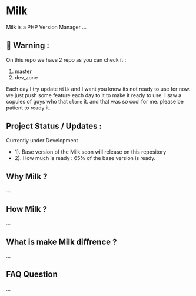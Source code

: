 # Milk
Milk is a PHP Version Manager ...

## 🚨 Warning :
On this repo we have 2 repo as you can check it :

1. master
2. dev_zone

Each day I try update `Milk` and I want you know its not ready to use for now. we just push some feature each day to it to make it ready to use. I saw a copules of guys who that `clone` it. and that was so cool for me. please  be patient to ready it.

## Project Status / Updates :
Currently under Development 
  - 1). Base version of the Milk soon will release on this repository
  - 2). How much is ready : 65% of the base version is ready.

## Why Milk ?
...

## How Milk ?
...

## What is make Milk diffrence ?
...

## FAQ Question
...

